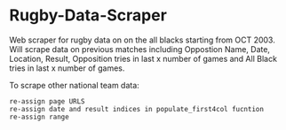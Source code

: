 # Rugby-Data-Scraper
Web scraper for rugby data on on the all blacks starting from OCT 2003. Will scrape data on previous matches including Oppostion Name, Date, Location, Result, Opposition tries in last x number of games and All Black tries in last x number of games.

To scrape other national team data:

    re-assign page URLS
    re-assign date and result indices in populate_first4col fucntion
    re-assign range
